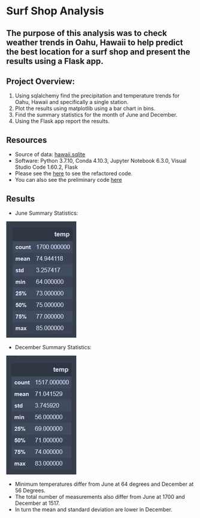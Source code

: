# Surf Shop Analysis

## The purpose of this analysis was to check weather trends in Oahu, Hawaii to help predict the best location for a surf shop and present the results using a Flask app.  

## Project Overview:
1. Using sqlalchemy find the precipitation and temperature trends for Oahu, Hawaii and specifically a single station.
2. Plot the results using matplotlib using a bar chart in bins.
3. Find the summary statistics for the month of June and December.
4. Using the Flask app report the results. 


## Resources
- Source of data: [hawaii.sqlite](https://github.com/mthalken/Surf_Shop_Analysis/blob/main/hawaii.sqlite)
- Software: Python 3.7.10, Conda 4.10.3, Jupyter Notebook 6.3.0, Visual Studio Code 1.60.2, Flask
- Please see the [here](https://github.com/mthalken/Surf_Shop_Analysis/blob/main/SurfsUp_Challenge.ipynb) to see the refactored code.
- You can also see the preliminary code [here](https://github.com/mthalken/Surf_Shop_Analysis/blob/main/climate_analysis.ipynb)

## Results 
- June Summary Statistics:

![png](https://github.com/mthalken/Surf_Shop_Analysis/blob/main/Resources/june_summary_statistics.png)

- December Summary Statistics:

![png](https://github.com/mthalken/Surf_Shop_Analysis/blob/main/Resources/december_summary_statistics.png)

- Minimum temperatures differ from June at 64 degrees and December at 56 Degrees.
- The total number of measurements also differ from June at 1700 and December at 1517.
- In turn the mean and standard deviation are lower in December. 

